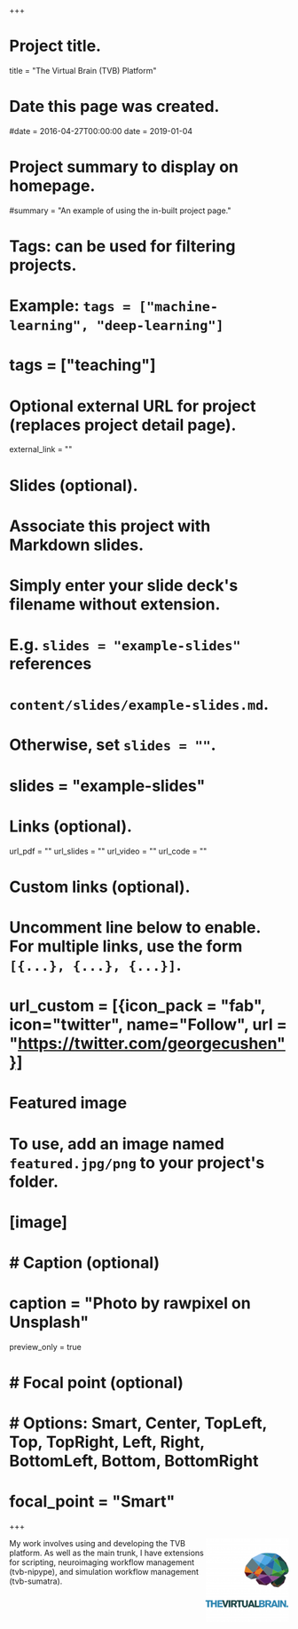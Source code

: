 +++
# Project title.
title = "The Virtual Brain (TVB) Platform"


# Date this page was created.
#date = 2016-04-27T00:00:00
date = 2019-01-04

# Project summary to display on homepage.
#summary = "An example of using the in-built project page."

# Tags: can be used for filtering projects.
# Example: `tags = ["machine-learning", "deep-learning"]`
# tags = ["teaching"]

# Optional external URL for project (replaces project detail page).
external_link = ""

# Slides (optional).
#   Associate this project with Markdown slides.
#   Simply enter your slide deck's filename without extension.
#   E.g. `slides = "example-slides"` references 
#   `content/slides/example-slides.md`.
#   Otherwise, set `slides = ""`.
# slides = "example-slides"

# Links (optional).
url_pdf = ""
url_slides = ""
url_video = ""
url_code = ""

# Custom links (optional).
#   Uncomment line below to enable. For multiple links, use the form `[{...}, {...}, {...}]`.
# url_custom = [{icon_pack = "fab", icon="twitter", name="Follow", url = "https://twitter.com/georgecushen"}]

# Featured image
# To use, add an image named `featured.jpg/png` to your project's folder. 
# [image]
#  # Caption (optional)
#  caption = "Photo by rawpixel on Unsplash"
  preview_only = true
  
#  # Focal point (optional)
#  # Options: Smart, Center, TopLeft, Top, TopRight, Left, Right, BottomLeft, Bottom, BottomRight
#  focal_point = "Smart"


+++


<img src="/img/tvb_logo.png" align="right" margin="15px 15px 15px 15px" width="150" /> 

My work involves using and developing the TVB platform. As well as the main trunk, I have extensions for scripting, neuroimaging workflow management (tvb-nipype), and simulation workflow management (tvb-sumatra).






